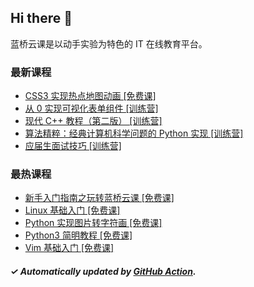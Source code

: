 ## Hi there 👋

蓝桥云课是以动手实验为特色的 IT 在线教育平台。

### 最新课程

<!-- LATEST:START -->
- [CSS3 实现热点地图动画 [免费课]](https://www.lanqiao.cn/courses/2673/)
- [从 0 实现可视化表单组件 [训练营]](https://www.lanqiao.cn/courses/2848/)
- [现代 C++ 教程（第二版） [训练营]](https://www.lanqiao.cn/courses/3515/)
- [算法精粹：经典计算机科学问题的 Python 实现 [训练营]](https://www.lanqiao.cn/courses/2654/)
- [应届生面试技巧 [训练营]](https://www.lanqiao.cn/courses/9287/)
<!-- LATEST:END -->

### 最热课程

<!-- HOTEST:START -->
- [新手入门指南之玩转蓝桥云课 [免费课]](https://www.lanqiao.cn/courses/63/)
- [Linux 基础入门 [免费课]](https://www.lanqiao.cn/courses/1/)
- [Python 实现图片转字符画 [免费课]](https://www.lanqiao.cn/courses/370/)
- [Python3 简明教程 [免费课]](https://www.lanqiao.cn/courses/596/)
- [Vim 基础入门 [免费课]](https://www.lanqiao.cn/courses/2/)
<!-- HOTEST:END -->

##### ✓ Automatically updated by [GitHub Action](https://github.com/lanqiao-courses/.github/actions/workflows/update.yml).
